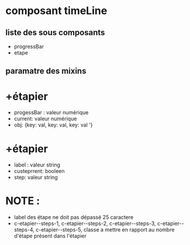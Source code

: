 # composant timeLine

## liste des sous composants
- progressBar
- etape

## paramatre des mixins

# +étapier
- progessBar : valeur numérique
- current: valeur numérique
- obj: {key: val, key: val, key: val '}

# +étapier
- label : valeur string
- custeprrent: booleen
- step: valeur string

# NOTE :
- label des étape ne doit pas dépassé 25 caractere
- c-etapier--steps-1, c-etapier--steps-2, c-etapier--steps-3, c-etapier--steps-4, c-etapier--steps-5, classe a mettre en rapport au nombre d'étape présent dans l'étapier